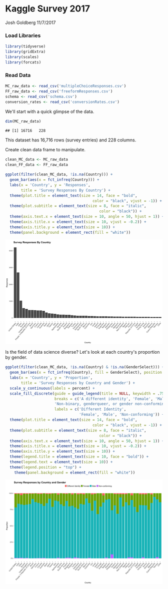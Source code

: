 Kaggle Survey 2017
================
Josh Goldberg
11/7/2017

### Load Libraries

``` r
library(tidyverse)
library(gridExtra)
library(scales)
library(forcats)
```

### Read Data

``` r
MC_raw_data <- read_csv('multipleChoiceResponses.csv')
FF_raw_data <- read_csv('freeformResponses.csv')
schema <- read_csv('schema.csv')
conversion_rates <- read_csv('conversionRates.csv')
```

We'll start with a quick glimpse of the data.

``` r
dim(MC_raw_data)
```

    ## [1] 16716   228

This dataset has 16,716 rows (survey entries) and 228 columns.

Create clean data frame to manipulate.

``` r
clean_MC_data <- MC_raw_data
clean_FF_data <- FF_raw_data
```

``` r
ggplot(filter(clean_MC_data, !is.na(Country))) +
  geom_bar(aes(x = fct_infreq(Country))) +
  labs(x = 'Country', y = 'Responses',
       title = 'Survey Responses By Country') +
  theme(plot.title = element_text(size = 14, face = "bold",
                                       color = "black", vjust = -1)) +
  theme(plot.subtitle = element_text(size = 8, face = "italic",
                                          color = "black")) +
  theme(axis.text.x = element_text(size = 10, angle = 50, hjust = 1)) +
  theme(axis.title.x = element_text(size = 10, vjust = -0.2)) +
  theme(axis.title.y = element_text(size = 10)) +
  theme(panel.background = element_rect(fill = "white"))
```

![](Figs/Country-1.png)

Is the field of data science diverse? Let's look at each country's proportion by gender.

``` r
ggplot(filter(clean_MC_data, !is.na(Country) & !is.na(GenderSelect))) +
  geom_bar(aes(x = fct_infreq(Country), fill = GenderSelect), position = 'fill') +
  labs(x = 'Country', y = 'Proportion',
       title = 'Survey Responses by Country and Gender') +
  scale_y_continuous(labels = percent) +
  scale_fill_discrete(guide = guide_legend(title = NULL, keywidth = .75, keyheight = .75), name = 'Gender', 
                      breaks = c('A different identity', 'Female', 'Male',
                      'Non-binary, genderqueer, or gender non-conforming'),
                      labels = c('Different Identity',
                                 'Female', 'Male', 'Non-conforming')) +
  theme(plot.title = element_text(size = 14, face = "bold",
                                       color = "black", vjust = -1)) +
  theme(plot.subtitle = element_text(size = 8, face = "italic",
                                          color = "black")) +
  theme(axis.text.x = element_text(size = 10, angle = 50, hjust = 1)) +
  theme(axis.title.x = element_text(size = 10, vjust = -0.2)) +
  theme(axis.title.y = element_text(size = 10)) +
  theme(legend.title = element_text(size = 10, face = "bold")) +
  theme(legend.text = element_text(size = 10)) +
  theme(legend.position = "top") +
    theme(panel.background = element_rect(fill = "white"))
```

![](Figs/Country%20and%20Gender-1.png)
